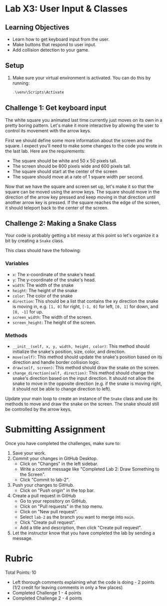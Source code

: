 # Lab X3: User Input & Classes

## Learning Objectives

- Learn how to get keyboard input from the user.
- Make buttons that respond to user input.
- Add collision detection to your game.

## Setup
1. Make sure your virtual environment is activated. You can do this by running:
   ```powershell
   .\venv\Scripts\Activate
   ```

## Challenge 1: Get keyboard input
The white square you animated last time currently just moves on its own in a pretty boring pattern. Let's make it more interactive by allowing the user to control its movement with the arrow keys.

First we should define some more information about the screen and the square. I expect you'll need to make some changes to the code you wrote in the last lab. Here are the requirements:
- The square should be white and 50 x 50 pixels tall.
- The screen should be 800 pixels wide and 600 pixels tall.
- The square should start at the center of the screen
- The square should move at a rate of 1 square width per second.

Now that we have the square and screen set up, let's make it so that the square can be moved using the arrow keys. The square should move in the direction of the arrow key pressed and keep moving in that direction until another arrow key is pressed. If the square reaches the edge of the screen, it should teleport back to the center of the screen.

## Challenge 2: Making a Snake Class
Your code is probably getting a bit messy at this point so let's organize it a bit by creating a `Snake` class. 

This class should have the following:
### Variables
- `x`: The x-coordinate of the snake's head.
- `y`: The y-coordinate of the snake's head.
- `width`: The width of the snake
- `height`: The height of the snake
- `color`: The color of the snake
- `direction`: This should be a list that contains the xy direction the snake is moving in, e.g. `[1, 0]` for right, `[-1, 0]` for left, `[0, 1]` for down, and `[0, -1]` for up.
- `screen_width`: The width of the screen.
- `screen_height`: The height of the screen.

### Methods
- `__init__(self, x, y, width, height, color)`: This method should initialize the snake's position, size, color, and direction.
- `move(self)`: This method should update the snake's position based on its direction and handle border collision logic.
- `draw(self, screen)`: This method should draw the snake on the screen.
- `change_direction(self, direction)`: This method should change the snake's direction based on the input direction. It should not allow the snake to move in the opposite direction (e.g. if the snake is moving right, it should not be able to change direction to left).

Update your main loop to create an instance of the `Snake` class and use its methods to move and draw the snake on the screen. The snake should still be controlled by the arrow keys.

# Submitting Assignment
Once you have completed the challenges, make sure to:
1. Save your work.
2. Commit your changes in GitHub Desktop.
   - Click on "Changes" in the left sidebar.
   - Write a commit message like "Completed Lab 2: Draw Something to the Screen".
   - Click "Commit to lab-2".
3. Push your changes to GitHub.
   - Click on "Push origin" in the top bar.
4. Create a pull request in GitHub
    - Go to your repository on GitHub.
    - Click on "Pull requests" in the top menu.
    - Click on "New pull request".
    - Select `lab-2` as the branch you want to merge into `main`.
    - Click "Create pull request".
    - Add a title and description, then click "Create pull request".
5. Let the instructor know that you have completed the lab by sending a message.

# Rubric

Total Points: 10

- Left thorough comments explaining what the code is doing - 2 points (1/2 credit for leaving comments in only a few places)
- Completed Challenge 1 - 4 points
- Completed Challenge 2 - 4 points
